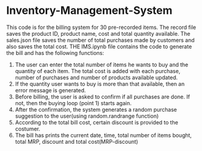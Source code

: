 # Inventory-Management-System

This code is for the billing system for 30 pre-recorded items.
The record file saves the product ID, product name, cost and total quantity available.
The sales.json file saves the number of total purchases made by customers and also saves the total cost.
THE IMS.ipynb file contains the code to generate the bill and has the following functions: 
1. The user can enter the total number of items he wants to buy and the quantity of each item. The total cost is added with each purchase, number of purchases and number of products available updated.
2. If the quantity user wants to buy is more than that available, then an error message is generated.
3. Before billing, the user is asked to confirm if all purchases are done. If not, then the buying loop (point 1) starts again.
4. After the confirmation, the system generates a random purchase suggestion to the user(using random.randrange function)
5. According to the total bill cost, certain discount is provided to the costumer.
6.  The bill has prints the current date, time, total number of items bought, total MRP, discount and total cost(MRP-discount)

